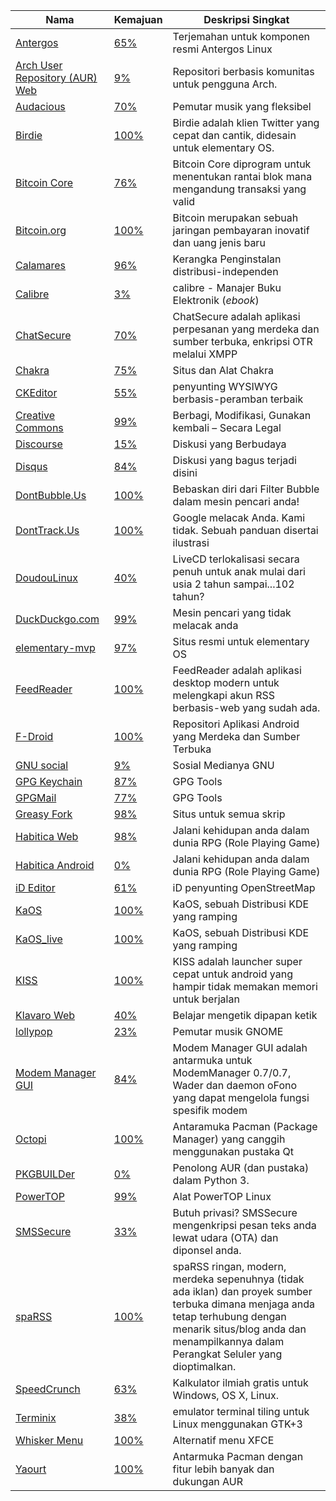 | Nama | Kemajuan | Deskripsi Singkat|
| --- | :--- | --- |
| [Antergos](https://antergos.com/) | [65%](https://www.transifex.com/faidoc/antergos/) | Terjemahan untuk komponen resmi Antergos Linux |
| [Arch User Repository (AUR) Web](https://projects.archlinux.org/aurweb.git/) | [9%](https://www.transifex.com/lfleischer/aur/) | Repositori berbasis komunitas untuk pengguna Arch. |
| [Audacious](http://audacious-media-player.org/) | [70%](https://www.transifex.com/jlindgren/audacious/) | Pemutar musik yang fleksibel |
| [Birdie](http://www.birdieapp.eu/) | [100%](https://www.transifex.com/ivonunes/birdie/) | Birdie adalah klien Twitter yang cepat dan cantik, didesain untuk elementary OS. |
| [Bitcoin Core](https://www.transifex.com/bitcoin/bitcoin/) | [76%](https://www.transifex.com/bitcoin/bitcoin/) | Bitcoin Core diprogram untuk menentukan rantai blok mana mengandung transaksi yang valid |
| [Bitcoin.org](http://bitcoin.org/) | [100%](https://www.transifex.com/bitcoinorg/bitcoinorg/) | Bitcoin merupakan sebuah jaringan pembayaran inovatif dan uang jenis baru |
| [Calamares](https://calamares.io/) | [96%](https://www.transifex.com/calamares/calamares/) | Kerangka Penginstalan distribusi-independen |
| [Calibre](http://calibre-ebook.com/) | [3%](https://www.transifex.com/calibre/calibre/) | calibre - Manajer Buku Elektronik (*ebook*) |
| [ChatSecure](https://chatsecure.org/) | [70%](https://www.transifex.com/chrisballinger/chatsecure/) | ChatSecure adalah aplikasi perpesanan yang merdeka dan sumber terbuka, enkripsi OTR melalui XMPP |
| [Chakra](http://chakraos.org/) | [75%](https://www.transifex.com/gallaecio/chakra/) | Situs dan Alat Chakra |
| [CKEditor](http://ckeditor.com/) | [55%](https://www.transifex.com/ckeditor/ckeditor/) | penyunting WYSIWYG berbasis-peramban terbaik |
| [Creative Commons](http://creativecommons.org/) | [99%](https://www.transifex.com/nkinkade/CC/) | Berbagi, Modifikasi, Gunakan kembali – Secara Legal |
| [Discourse](http://www.discourse.org/) | [15%](https://www.transifex.com/discourse/discourse-org/) | Diskusi yang Berbudaya |
| [Disqus](https://disqus.com/) | [84%](https://www.transifex.com/disqus/disqus/) | Diskusi yang bagus terjadi disini |
| [DontBubble.Us](http://dontbubble.us/) | [100%](https://duck.co/translate) | Bebaskan diri dari Filter Bubble dalam mesin pencari anda! |
| [DontTrack.Us](http://donttrack.us/) | [100%](https://duck.co/translate) | Google melacak Anda. Kami tidak. Sebuah panduan disertai ilustrasi |
| [DoudouLinux](http://www.doudoulinux.org/web/english/index.html) | [40%](https://www.transifex.com/jmphilippe/doudoulinux/) | LiveCD terlokalisasi secara penuh untuk anak mulai dari usia 2 tahun sampai...102 tahun? |
| [DuckDuckgo.com](https://duckduckgo.com) | [99%](https://duck.co/translate) | Mesin pencari yang tidak melacak anda |
| [elementary-mvp](http://elementary.io/) | [97%](https://www.transifex.com/elementary/elementary-mvp/) | Situs resmi untuk elementary OS |
| [FeedReader](https://github.com/jangernert/FeedReader) | [100%](https://www.transifex.com/dev-feedreader/feedreader/) | FeedReader adalah aplikasi desktop modern untuk melengkapi akun RSS berbasis-web yang sudah ada. |
| [F-Droid](https://f-droid.org/) | [100%](https://hosted.weblate.org/projects/f-droid/f-droid/id/) | Repositori Aplikasi Android yang Merdeka dan Sumber Terbuka  |
| [GNU social](http://gnu.io/social/) | [9%](https://www.transifex.com/gnu-social/gnu-social/) | Sosial Medianya GNU |
| [GPG Keychain](https://gpgtools.org/) | [87%](https://www.transifex.com/gpgtools/GPGKeychain/) | GPG Tools |
| [GPGMail](https://gpgtools.org) | [77%](https://www.transifex.com/gpgtools/GPGMail/) | GPG Tools |
| [Greasy Fork](https://greasyfork.org/id) | [98%](https://www.transifex.com/greasy-fork/greasy-fork/) | Situs untuk semua skrip |
| [Habitica Web](https://habitica.com/) | [98%](https://www.transifex.com/habitrpg/habitrpg/) | Jalani kehidupan anda dalam dunia RPG (Role Playing Game) |
| [Habitica Android](https://habitica.com/) | [0%](https://www.transifex.com/habitrpg/habitica-android/) | Jalani kehidupan anda dalam dunia RPG (Role Playing Game) |
| [iD Editor](http://ideditor.com/) | [61%](https://www.transifex.com/ideditor/id-editor/) | iD penyunting OpenStreetMap |
| [KaOS](https://kaosx.us/) | [100%](https://www.transifex.com/kaos/kaos/) | KaOS, sebuah Distribusi KDE yang ramping |
| [KaOS_live](https://kaosx.us/) | [100%](https://www.transifex.com/kaos/kaos_live/) | KaOS, sebuah Distribusi KDE yang ramping |
| [KISS](http://kisslauncher.com/) | [100%](https://hosted.weblate.org/projects/kiss/strings/id/) | KISS adalah launcher super cepat untuk android yang hampir tidak memakan memori untuk berjalan |
| [Klavaro Web](http://klavaro.sourceforge.net/) | [40%](https://www.transifex.com/klavaro/klavaro/) | Belajar mengetik dipapan ketik |
| [lollypop](https://www.transifex.com/gnumdk/lollypop/) | [23%](https://www.transifex.com/gnumdk/lollypop/) | Pemutar musik GNOME |
| [Modem Manager GUI](http://linuxonly.ru/cms/page.php?7) | [84%](https://www.transifex.com/ethereal/modem-manager-gui/) | Modem Manager GUI adalah antarmuka untuk ModemManager 0.7/0.7, Wader dan daemon oFono yang dapat mengelola fungsi spesifik modem |
| [Octopi](https://octopiproject.wordpress.com/) | [100%](https://www.transifex.com/arnt/octopi/) | Antaramuka Pacman (Package Manager) yang canggih menggunakan pustaka Qt |
| [PKGBUILDer](http://pkgbuilder.rtfd.org/) | [0%](https://www.transifex.com/kwpolska/pkgbuilder/) | Penolong AUR (dan pustaka) dalam Python 3. |
| [PowerTOP](https://github.com/fenrus75/powertop) | [99%](https://www.transifex.com/ceferron/PowerTOP/) | Alat PowerTOP Linux |
| [SMSSecure](https://smssecure.org/) | [33%](https://www.transifex.com/smssecure/smssecure/) | Butuh privasi? SMSSecure mengenkripsi pesan teks anda lewat udara (OTA) dan diponsel anda. |
| [spaRSS](https://github.com/Etuldan/spaRSS) | [100%](https://hosted.weblate.org/projects/sparss/strings/id/) | spaRSS ringan, modern, merdeka sepenuhnya (tidak ada iklan) dan proyek sumber terbuka dimana menjaga anda tetap terhubung dengan menarik situs/blog anda dan menampilkannya dalam Perangkat Seluler yang dioptimalkan. |
| [SpeedCrunch](http://speedcrunch.org/) | [63%](https://www.transifex.com/heldercorreia/speedcrunch/) | Kalkulator ilmiah gratis untuk Windows, OS X, Linux. |
| [Terminix](https://github.com/gnunn1/terminix) | [38%](https://hosted.weblate.org/projects/terminix/translations/id/) | emulator terminal tiling untuk Linux menggunakan GTK+3 |
| [Whisker Menu](http://gottcode.org/xfce4-whiskermenu-plugin/) | [100%](https://www.transifex.com/gottcode/xfce4-whiskermenu-plugin/) | Alternatif menu XFCE |
| [Yaourt](https://archlinux.fr/yaourt-en) | [100%](https://www.transifex.com/archlinuxfr/yaourt/) | Antarmuka Pacman dengan fitur lebih banyak dan dukungan AUR |
